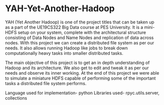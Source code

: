 # YAH-Yet-Another-Hadoop

YAH (Yet Another Hadoop) is one of the project titles that can be taken up as a part of the UE19CS322 Big Data course at PES University. It is a mini-HDFS setup on your system, complete with the architectural structure consisting of Data Nodes and Name Nodes and replication of data across nodes. With this project we can create a distributed file system as per our needs. It also allows running Hadoop like jobs to break down computationally heavy tasks into smaller distributed tasks.

The main objective of this project is to get an in depth understanding of Hadoop and its architecture. We also get to edit and tweak it as per our needs and observe its inner working. At the end of this project we were able to simulate a miniature HDFS capable of performing some of the important tasks a distributed file system performs.

Language used for implementation- python
Libraries used- rpyc.utils.server, collections


